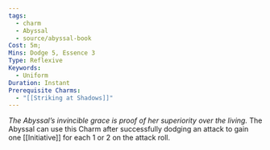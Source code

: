 ```yaml
---
tags:
  - charm
  - Abyssal
  - source/abyssal-book
Cost: 5m; 
Mins: Dodge 5, Essence 3
Type: Reflexive
Keywords:
  - Uniform
Duration: Instant
Prerequisite Charms:
  - "[[Striking at Shadows]]"
---
```

*The Abyssal’s invincible grace is proof of her superiority over the living.*
The Abyssal can use this Charm after successfully dodging an attack to gain one [[Initiative]] for each 1 or 2 on the attack roll.